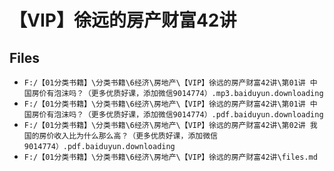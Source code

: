 # 【VIP】徐远的房产财富42讲

## Files

- `F:/【01分类书籍】\分类书籍\6经济\房地产\【VIP】徐远的房产财富42讲\第01讲 中国房价有泡沫吗？（更多优质好课，添加微信9014774）.mp3.baiduyun.downloading`
- `F:/【01分类书籍】\分类书籍\6经济\房地产\【VIP】徐远的房产财富42讲\第01讲 中国房价有泡沫吗？（更多优质好课，添加微信9014774）.pdf.baiduyun.downloading`
- `F:/【01分类书籍】\分类书籍\6经济\房地产\【VIP】徐远的房产财富42讲\第02讲 我国的房价收入比为什么那么高？（更多优质好课，添加微信9014774）.pdf.baiduyun.downloading`
- `F:/【01分类书籍】\分类书籍\6经济\房地产\【VIP】徐远的房产财富42讲\files.md`
